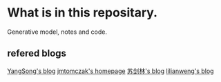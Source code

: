 # What is in this repositary.

Generative model, notes and code.

## refered blogs

[YangSong's blog](https://yang-song.net/blog/)
[jmtomczak's homepage](https://jmtomczak.github.io/)
[苏剑林's blog](https://www.spaces.ac.cn/category/Big-Data)
[lilianweng's blog](https://lilianweng.github.io/)

